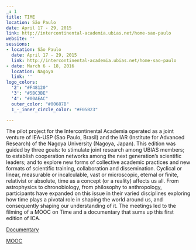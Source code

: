 ```yaml
---
_: 1
title: TIME
location: São Paulo
date: April 17 - 29, 2015
link: http://intercontinental-academia.ubias.net/home-sao-paulo
website: ''
sessions:
- location: São Paulo
  date: April 17 - 29, 2015
  link: http://intercontinental-academia.ubias.net/home-sao-paulo
- date: March 6 - 18, 2016
  location: Nagoya
  link: ''
logo_colors:
  '2': "#F48120"
  '3': "#5BC3BE"
  '4': "#00AEAC"
  outer_color: "#00687B"
  1_-_inner_circle_color: "#F05B23"

---
```

The pilot project for the Intercontinental Academia operated as a joint venture of IEA-USP (Sao Paulo, Brasil) and the IAR (Institute for Advanced Research) of the Nagoya University (Nagoya, Japan). This edition was guided by three goals: to stimulate joint research among UBIAS members; to establish cooperation networks among the next generation’s scientific leaders; and to explore new forms of collective academic practices and new formats of scientific training, collaboration and dissemination. Cyclical or linear, measurable or incalculable, vast or microscopic, eternal or finite, relativist or absolute, time as a concept (or a reality) affects us all. From astrophysics to chronobiology, from philosophy to anthropology, participants have expanded on this issue in their varied disciplines exploring how time plays a pivotal role in shaping the world around us, and consequently shaping our understanding of it. The meetings led to the filming of a MOOC on Time and a documentary that sums up this first edition of ICA.

[Documentary](http://intercontinental-academia.ubias.net/media-center/videos/intercontinental-academnia-first-phase-documentary)

[MOOC](http://intercontinental-academia.ubias.net/news/intercontinental-academia-launches-online-course-on-time)